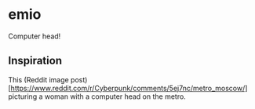 # emio
Computer head!

## Inspiration
This (Reddit image post)[https://www.reddit.com/r/Cyberpunk/comments/5ej7nc/metro_moscow/] picturing a woman with a computer head on the metro.
